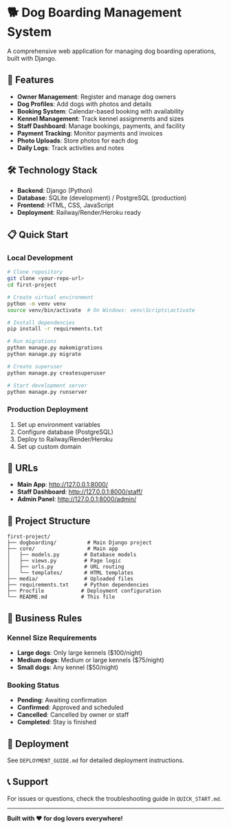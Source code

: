 # 🐕 Dog Boarding Management System

A comprehensive web application for managing dog boarding operations, built with Django.

## 🚀 Features

- **Owner Management**: Register and manage dog owners
- **Dog Profiles**: Add dogs with photos and details
- **Booking System**: Calendar-based booking with availability
- **Kennel Management**: Track kennel assignments and sizes
- **Staff Dashboard**: Manage bookings, payments, and facility
- **Payment Tracking**: Monitor payments and invoices
- **Photo Uploads**: Store photos for each dog
- **Daily Logs**: Track activities and notes

## 🛠️ Technology Stack

- **Backend**: Django (Python)
- **Database**: SQLite (development) / PostgreSQL (production)
- **Frontend**: HTML, CSS, JavaScript
- **Deployment**: Railway/Render/Heroku ready

## 📋 Quick Start

### Local Development
```bash
# Clone repository
git clone <your-repo-url>
cd first-project

# Create virtual environment
python -m venv venv
source venv/bin/activate  # On Windows: venv\Scripts\activate

# Install dependencies
pip install -r requirements.txt

# Run migrations
python manage.py makemigrations
python manage.py migrate

# Create superuser
python manage.py createsuperuser

# Start development server
python manage.py runserver
```

### Production Deployment
1. Set up environment variables
2. Configure database (PostgreSQL)
3. Deploy to Railway/Render/Heroku
4. Set up custom domain

## 🔗 URLs

- **Main App**: http://127.0.0.1:8000/
- **Staff Dashboard**: http://127.0.0.1:8000/staff/
- **Admin Panel**: http://127.0.0.1:8000/admin/

## 📁 Project Structure

```
first-project/
├── dogboarding/          # Main Django project
├── core/                 # Main app
│   ├── models.py        # Database models
│   ├── views.py         # Page logic
│   ├── urls.py          # URL routing
│   └── templates/       # HTML templates
├── media/               # Uploaded files
├── requirements.txt     # Python dependencies
├── Procfile            # Deployment configuration
└── README.md           # This file
```

## 🐾 Business Rules

### Kennel Size Requirements
- **Large dogs**: Only large kennels ($100/night)
- **Medium dogs**: Medium or large kennels ($75/night)
- **Small dogs**: Any kennel ($50/night)

### Booking Status
- **Pending**: Awaiting confirmation
- **Confirmed**: Approved and scheduled
- **Cancelled**: Cancelled by owner or staff
- **Completed**: Stay is finished

## 🚀 Deployment

See `DEPLOYMENT_GUIDE.md` for detailed deployment instructions.

## 📞 Support

For issues or questions, check the troubleshooting guide in `QUICK_START.md`.

---

**Built with ❤️ for dog lovers everywhere!** 
